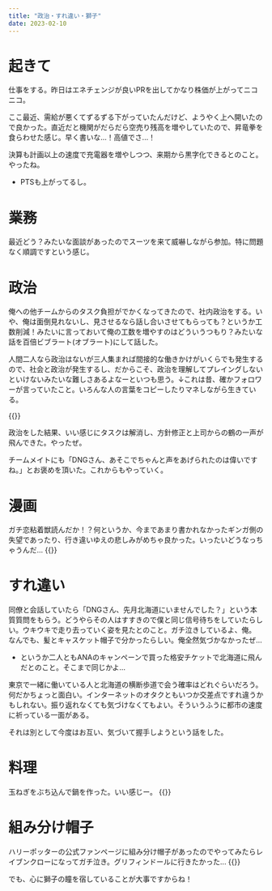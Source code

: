 ```yaml
---
title: "政治・すれ違い・獅子"
date: 2023-02-10
---
```


# 起きて
仕事をする。昨日はエネチェンジが良いPRを出してかなり株価が上がってニコニコ。

ここ最近、需給が悪くてずるずる下がっていたんだけど、ようやく上へ開いたので良かった。直近だと機関がだらだら空売り残高を増やしていたので、昇竜拳を食らわせた感じ。早く書いな...！高値でさ...！

決算も計画以上の速度で充電器を増やしつつ、来期から黒字化できるとのこと。やったね。
- PTSも上がってるし。

# 業務
最近どう？みたいな面談があったのでスーツを来て威嚇しながら参加。特に問題なく順調ですという感じ。

# 政治
俺への他チームからのタスク負担がでかくなってきたので、社内政治をする。いや、俺は面倒見れないし、見させるなら話し合いさせてもらっても？というか工数削減！みたいに言っておいて俺の工数を増やすのはどういうつもり？みたいな話を百倍ビブラート(オブラート)にして話した。

人間二人なら政治はないが三人集まれば間接的な働きかけがいくらでも発生するので、社会と政治が発生するし、だからこそ、政治を理解してプレイングしないといけないみたいな難しさあるよなーといつも思う。↓これは昔、確かフォロワーが言っていたこと。いろんな人の言葉をコピーしたりマネしながら生きている。

{{<tweet user="dango_bot" id="1623908686505848833">}}

政治をした結果、いい感じにタスクは解消し、方針修正と上司からの鶴の一声が飛んできた。やったぜ。

チームメイトにも「DNGさん、あそこでちゃんと声をあげられたのは偉いですね。」とお褒めを頂いた。これからもやっていく。

# 漫画
ガチ恋粘着獣読んだか！？何というか、今まであまり書かれなかったギンガ側の失望であったり、行き違いゆえの悲しみがめちゃ良かった。いったいどうなっちゃうんだ...
{{<tweet user="dango_bot" id="1623923357648588800">}}


# すれ違い
同僚と会話していたら「DNGさん、先月北海道にいませんでした？」という本質質問をもらう。どうやらその人はすすきので僕と同じ信号待ちをしていたらしい。ウキウキで走り去っていく姿を見たとのこと。ガチ泣きしているよ、俺。
なんでも、髪とキャスケット帽子で分かったらしい。俺全然気づかなかったぜ...
- というか二人ともANAのキャンペーンで買った格安チケットで北海道に飛んだとのこと。そこまで同じかよ...

東京で一緒に働いている人と北海道の横断歩道で会う確率はどれぐらいだろう。何だかちょっと面白い。インターネットのオタクともいつか交差点ですれ違うかもしれない。振り返れなくても気づけなくてもよい。そういうふうに都市の速度に祈っている一面がある。

それは別として今度はお互い、気づいて握手しようという話をした。

# 料理
玉ねぎをぶち込んで鍋を作った。いい感じー。
{{<tweet user="dango_bot" id="1624026039117815809">}}
# 組み分け帽子
ハリーポッターの公式ファンページに組み分け帽子があったのでやってみたらレイブンクローになってガチ泣き。グリフィンドールに行きたかった...
{{<tweet user="dango_bot" id="1624043490748538880">}}

でも、心に獅子の瞳を宿していることが大事ですからね！
